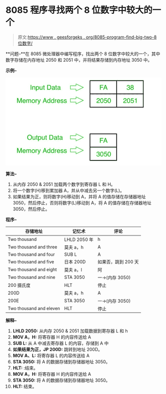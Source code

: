 # 8085 程序寻找两个 8 位数字中较大的一个

> 原文:[https://www . geesforgeks . org/8085-program-find-big-two-8 位数字/](https://www.geeksforgeeks.org/8085-program-find-larger-two-8-bit-numbers/)

**问题–**在 8085 微处理器中编写程序，找出两个 8 位数字中较大的一个，其中数字存储在内存地址 2050 和 2051 中，并将结果存储到内存地址 3050 中。

**示例–**

![](img/760a3e154aa589b078243a4861b3dd46.png)

**算法–**

1.  从内存 2050 & 2051 加载两个数字到寄存器 L 和 H。
2.  将一个数字(H)移到累加器 A，并从中减去另一个数字(L)。
3.  如果结果为正，则将数字(H)移动到 A，并将 A 的值存储在存储器地址 3050，然后停止，否则将数字(L)移动到 A，将 A 的值存储在存储器地址 3050，然后停止。

**程序–**

| 存储地址 | 记忆术 | 评论 |
| --- | --- | --- |
| Two thousand | LHLD 2050 年 | h |
| Two thousand and three | 莫夫 a，h | A |
| Two thousand and four | SUB L | A |
| Two thousand and five | 日本 200D | 如果否，跳到 200 天 |
| Two thousand and eight | 莫夫 a，l | 阿 |
| Two thousand and nine | STA 3050 | 一->(内存 3050) |
| 200 摄氏度 | HLT | 停止 |
| 200D | 莫夫 a，h | A |
| 200E | STA 3050 | 一->(内存 3050) |
| Two thousand and eleven | HLT | 停止 |

**解释–**

1.  **LHLD 2050:** 从内存 2050 & 2051 加载数据到寄存器 L 和 h
2.  **MOV A，H:** 将寄存器 H 的内容传送给 A
3.  **SUB L:** 从 A 中减去寄存器 L 的内容，存储到 A 中
4.  **如果结果为正，JP 200D:** 跳转到地址 200D。
5.  **MOV A、L:** 将寄存器 L 的内容传送给 A
6.  **STA 3050:** 将 A 的数据存储到存储器地址 3050。
7.  **HLT:** :结束。
8.  **MOV A，H:** 将寄存器 H 的内容传送给 A
9.  **STA 3050:** 将 A 的数据存储到存储器地址 3050。
10.  **HLT:** 结束。